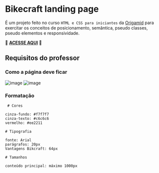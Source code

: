 # Bikecraft landing page

É um projeto feito no curso `HTML e CSS para iniciantes` da [Origamid](https://www.origamid.com/) para exercitar os conceitos de posicionamento, semântica, pseudo classes, pseudo elementos e responsividade.

🚀 [**ACESSE AQUI**](https://marcosbb.github.io/Bikecraft-origamid/) 🚀
## **Requisitos do professor**
### **Como a página deve ficar**
![image](https://user-images.githubusercontent.com/50207805/149822454-b252cdc3-11ac-4c26-ae35-4b9767b18f29.png)
![image](https://user-images.githubusercontent.com/50207805/220397394-25f9381e-b183-40fd-94cb-1f06511ead78.png)

### **Formatação**
```
 # Cores

cinza-fundo: #f7f7f7
cinza-texto: #c6c6c6
vermelho: #ee2211

# Tipografia

fonte: Arial
parágrafos: 20px
Vantagens Bikcraft: 64px

# Tamanhos

conteúdo principal: máximo 1000px
```
